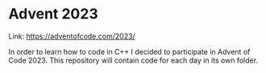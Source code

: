 # Advent 2023
Link: https://adventofcode.com/2023/

In order to learn how to code in C++ I decided to participate in Advent of Code 2023. This repository will contain code for each day in its own folder.
